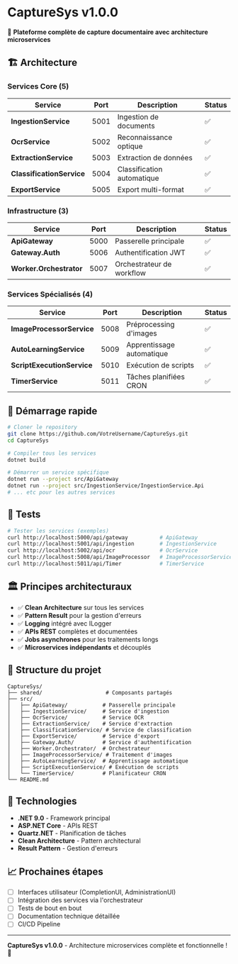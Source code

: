 # CaptureSys v1.0.0

🚀 **Plateforme complète de capture documentaire avec architecture microservices**

## 🏗️ Architecture

### Services Core (5)
| Service | Port | Description | Status |
|---------|------|-------------|---------|
| **IngestionService** | 5001 | Ingestion de documents | ✅ |
| **OcrService** | 5002 | Reconnaissance optique | ✅ |
| **ExtractionService** | 5003 | Extraction de données | ✅ |
| **ClassificationService** | 5004 | Classification automatique | ✅ |
| **ExportService** | 5005 | Export multi-format | ✅ |

### Infrastructure (3)
| Service | Port | Description | Status |
|---------|------|-------------|---------|
| **ApiGateway** | 5000 | Passerelle principale | ✅ |
| **Gateway.Auth** | 5006 | Authentification JWT | ✅ |
| **Worker.Orchestrator** | 5007 | Orchestrateur de workflow | ✅ |

### Services Spécialisés (4)
| Service | Port | Description | Status |
|---------|------|-------------|---------|
| **ImageProcessorService** | 5008 | Préprocessing d'images | ✅ |
| **AutoLearningService** | 5009 | Apprentissage automatique | ✅ |
| **ScriptExecutionService** | 5010 | Exécution de scripts | ✅ |
| **TimerService** | 5011 | Tâches planifiées CRON | ✅ |

## 🚀 Démarrage rapide

```bash
# Cloner le repository
git clone https://github.com/VotreUsername/CaptureSys.git
cd CaptureSys

# Compiler tous les services
dotnet build

# Démarrer un service spécifique
dotnet run --project src/ApiGateway
dotnet run --project src/IngestionService/IngestionService.Api
# ... etc pour les autres services
```

## 🧪 Tests

```bash
# Tester les services (exemples)
curl http://localhost:5000/api/gateway          # ApiGateway
curl http://localhost:5001/api/ingestion        # IngestionService
curl http://localhost:5002/api/ocr              # OcrService
curl http://localhost:5008/api/ImageProcessor   # ImageProcessorService
curl http://localhost:5011/api/Timer            # TimerService
```

## 🏛️ Principes architecturaux

- ✅ **Clean Architecture** sur tous les services
- ✅ **Pattern Result** pour la gestion d'erreurs
- ✅ **Logging** intégré avec ILogger
- ✅ **APIs REST** complètes et documentées
- ✅ **Jobs asynchrones** pour les traitements longs
- ✅ **Microservices indépendants** et découplés

## 📁 Structure du projet

```
CaptureSys/
├── shared/                    # Composants partagés
├── src/
│   ├── ApiGateway/           # Passerelle principale
│   ├── IngestionService/     # Service d'ingestion
│   ├── OcrService/           # Service OCR
│   ├── ExtractionService/    # Service d'extraction
│   ├── ClassificationService/ # Service de classification
│   ├── ExportService/        # Service d'export
│   ├── Gateway.Auth/         # Service d'authentification
│   ├── Worker.Orchestrator/  # Orchestrateur
│   ├── ImageProcessorService/ # Traitement d'images
│   ├── AutoLearningService/  # Apprentissage automatique
│   ├── ScriptExecutionService/ # Exécution de scripts
│   └── TimerService/         # Planificateur CRON
└── README.md
```

## 🔧 Technologies

- **.NET 9.0** - Framework principal
- **ASP.NET Core** - APIs REST
- **Quartz.NET** - Planification de tâches
- **Clean Architecture** - Pattern architectural
- **Result Pattern** - Gestion d'erreurs

## 📈 Prochaines étapes

- [ ] Interfaces utilisateur (CompletionUI, AdministrationUI)
- [ ] Intégration des services via l'orchestrateur
- [ ] Tests de bout en bout
- [ ] Documentation technique détaillée
- [ ] CI/CD Pipeline

---

**CaptureSys v1.0.0** - Architecture microservices complète et fonctionnelle ! 🎯
